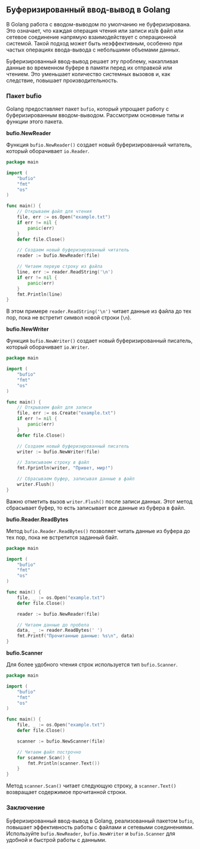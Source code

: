 <h2>Буферизированный ввод-вывод в Golang</h2>

В Golang работа с вводом-выводом по умолчанию не буферизирована. Это означает, что каждая операция чтения или записи из/в файл или сетевое соединение напрямую взаимодействует с операционной системой. Такой подход может быть неэффективным, особенно при частых операциях ввода-вывода с небольшими объемами данных.

Буферизированный ввод-вывод решает эту проблему, накапливая данные во временном буфере в памяти перед их отправкой или чтением.  Это уменьшает количество системных вызовов и, как следствие, повышает производительность.

<h3>Пакет bufio</h3>

Golang предоставляет пакет `bufio`, который упрощает работу с буферизированным вводом-выводом. Рассмотрим основные типы и функции этого пакета.

**bufio.NewReader**

Функция `bufio.NewReader()` создает новый буферизированный читатель, который оборачивает `io.Reader`.

```Go
package main

import (
	"bufio"
	"fmt"
	"os"
)

func main() {
	// Открываем файл для чтения
	file, err := os.Open("example.txt")
	if err != nil {
		panic(err)
	}
	defer file.Close()

	// Создаем новый буферизированный читатель
	reader := bufio.NewReader(file)

	// Читаем первую строку из файла
	line, err := reader.ReadString('\n')
	if err != nil {
		panic(err)
	}
	fmt.Println(line)
}
```

В этом примере `reader.ReadString('\n')` читает данные из файла до тех пор, пока не встретит символ новой строки (`\n`).

**bufio.NewWriter**

Функция `bufio.NewWriter()` создает новый буферизированный писатель, который оборачивает `io.Writer`.

```Go
package main

import (
	"bufio"
	"fmt"
	"os"
)

func main() {
	// Открываем файл для записи
	file, err := os.Create("example.txt")
	if err != nil {
		panic(err)
	}
	defer file.Close()

	// Создаем новый буферизированный писатель
	writer := bufio.NewWriter(file)

	// Записываем строку в файл
	fmt.Fprintln(writer, "Привет, мир!")

	// Сбрасываем буфер, записывая данные в файл
	writer.Flush()
}
```

Важно отметить вызов `writer.Flush()` после записи данных. Этот метод сбрасывает буфер, то есть записывает все данные из буфера в файл. 

**bufio.Reader.ReadBytes**

Метод `bufio.Reader.ReadBytes()` позволяет читать данные из буфера до тех пор, пока не встретится заданный байт.

```Go
package main

import (
	"bufio"
	"fmt"
	"os"
)

func main() {
	file, _ := os.Open("example.txt")
	defer file.Close()

	reader := bufio.NewReader(file)

	// Читаем данные до пробела
	data, _ := reader.ReadBytes(' ')
	fmt.Printf("Прочитанные данные: %s\n", data)
}
```

**bufio.Scanner**

Для более удобного чтения строк используется тип `bufio.Scanner`.

```Go
package main

import (
	"bufio"
	"fmt"
	"os"
)

func main() {
	file, _ := os.Open("example.txt")
	defer file.Close()

	scanner := bufio.NewScanner(file)

	// Читаем файл построчно
	for scanner.Scan() {
		fmt.Println(scanner.Text())
	}
}
```

Метод `scanner.Scan()` читает следующую строку, а `scanner.Text()` возвращает содержимое прочитанной строки.

<h3>Заключение</h3>

Буферизированный ввод-вывод в Golang, реализованный пакетом `bufio`, повышает эффективность работы с файлами и сетевыми соединениями. Используйте `bufio.NewReader`, `bufio.NewWriter` и `bufio.Scanner` для удобной и быстрой работы с данными. 
